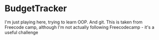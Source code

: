 # BudgetTracker
I'm just playing here, trying to learn OOP. And git. This is taken from Freecode camp, although I'm not actually following Freecodecamp - it's a useful challenge
